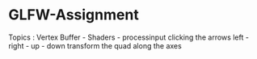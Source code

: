 # GLFW-Assignment
Topics : Vertex Buffer - Shaders - processinput
clicking the arrows left - right - up - down transform the quad along the axes 
